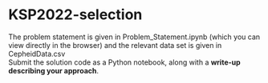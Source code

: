 # KSP2022-selection
The problem statement is given in Problem_Statement.ipynb (which you can view directly in the browser) and the relevant data set is given in CepheidData.csv <br>
Submit the solution code as a Python notebook, along with a **write-up describing your approach**.
